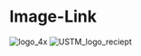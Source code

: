 # Image-Link
![logo_4x](https://github.com/sks9113/Image-Link/assets/120157602/e8822cc7-abb8-49a3-8f79-0a03e3ec80d2)
![USTM_logo_reciept ](https://github.com/sks9113/Image-Link/assets/120157602/1ac8e776-0e90-4443-9dd2-bebe99ae80c8)
